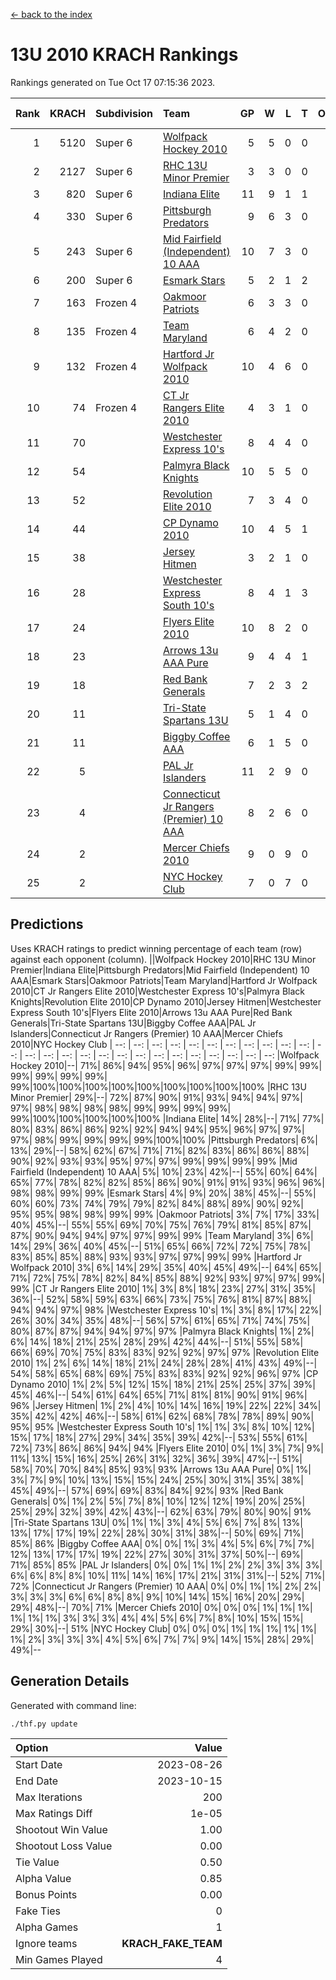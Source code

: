 [<- back to the index](readme.md)
# 13U 2010 KRACH Rankings
Rankings generated on Tue Oct 17 07:15:36 2023.

Rank|KRACH|Subdivision|Team|GP|W|L|T|OTW|OTL|SoS|Exp Wins|Win Diff
---:|---:|:---|:---|---:|---:|---:|---:|---:|---:|---:|---:|---:
1|5120|Super 6|[Wolfpack Hockey 2010](https://gamesheetstats.com/seasons/3664/teams/140960/schedule)|5|5|0|0|0|0|134|5.8|-0.0
2|2127|Super 6|[RHC 13U Minor Premier](https://gamesheetstats.com/seasons/3664/teams/140959/schedule)|3|3|0|0|1|0|84|3.8|-0.0
3|820|Super 6|[Indiana Elite](https://gamesheetstats.com/seasons/3664/teams/144350/schedule)|11|9|1|1|0|0|148|10.4|0.0
4|330|Super 6|[Pittsburgh Predators](https://gamesheetstats.com/seasons/3664/teams/140974/schedule)|9|6|3|0|0|0|292|6.9|0.0
5|243|Super 6|[Mid Fairfield (Independent) 10 AAA](https://gamesheetstats.com/seasons/3664/teams/140956/schedule)|10|7|3|0|1|0|967|7.8|-0.0
6|200|Super 6|[Esmark Stars](https://gamesheetstats.com/seasons/3664/teams/140972/schedule)|5|2|1|2|0|0|295|3.9|0.0
7|163|Frozen 4|[Oakmoor Patriots](https://gamesheetstats.com/seasons/3664/teams/162748/schedule)|6|3|3|0|0|0|332|3.9|0.0
8|135|Frozen 4|[Team Maryland](https://gamesheetstats.com/seasons/3664/teams/140976/schedule)|6|4|2|0|1|0|69|4.8|-0.0
9|132|Frozen 4|[Hartford Jr Wolfpack 2010](https://gamesheetstats.com/seasons/3664/teams/140957/schedule)|10|4|6|0|0|2|1375|4.8|-0.0
10|74|Frozen 4|[CT Jr Rangers Elite 2010](https://gamesheetstats.com/seasons/3664/teams/140955/schedule)|4|3|1|0|0|0|27|3.9|0.0
11|70||[Westchester Express 10's](https://gamesheetstats.com/seasons/3664/teams/140967/schedule)|8|4|4|0|0|0|316|4.8|-0.0
12|54||[Palmyra Black Knights](https://gamesheetstats.com/seasons/3664/teams/140973/schedule)|10|5|5|0|0|0|73|5.9|0.0
13|52||[Revolution Elite 2010](https://gamesheetstats.com/seasons/3664/teams/140975/schedule)|7|3|4|0|0|0|740|3.9|0.0
14|44||[CP Dynamo 2010](https://gamesheetstats.com/seasons/3664/teams/140968/schedule)|10|4|5|1|0|1|104|5.4|0.0
15|38||[Jersey Hitmen](https://gamesheetstats.com/seasons/3664/teams/140961/schedule)|3|2|1|0|0|0|53|2.9|0.0
16|28||[Westchester Express South 10's](https://gamesheetstats.com/seasons/3664/teams/140971/schedule)|8|4|1|3|0|0|35|6.4|0.0
17|24||[Flyers Elite 2010](https://gamesheetstats.com/seasons/3664/teams/140963/schedule)|10|8|2|0|0|0|9|8.9|0.0
18|23||[Arrows 13u AAA Pure](https://gamesheetstats.com/seasons/3664/teams/140965/schedule)|9|4|4|1|0|0|35|5.4|0.0
19|18||[Red Bank Generals](https://gamesheetstats.com/seasons/3664/teams/140962/schedule)|7|2|3|2|0|1|73|3.9|0.0
20|11||[Tri-State Spartans 13U](https://gamesheetstats.com/seasons/3664/teams/144349/schedule)|5|1|4|0|1|0|223|1.9|0.0
21|11||[Biggby Coffee AAA](https://gamesheetstats.com/seasons/3664/teams/144347/schedule)|6|1|5|0|0|1|308|1.9|0.0
22|5||[PAL Jr Islanders](https://gamesheetstats.com/seasons/3664/teams/140969/schedule)|11|2|9|0|0|0|25|2.9|0.0
23|4||[Connecticut Jr Rangers (Premier) 10 AAA](https://gamesheetstats.com/seasons/3664/teams/140958/schedule)|8|2|6|0|0|0|28|2.9|0.0
24|2||[Mercer Chiefs 2010](https://gamesheetstats.com/seasons/3664/teams/140964/schedule)|9|0|9|0|0|0|35|0.9|0.0
25|2||[NYC Hockey Club](https://gamesheetstats.com/seasons/3664/teams/140966/schedule)|7|0|7|0|0|0|81|0.9|0.0

## Predictions
Uses KRACH ratings to predict winning percentage of each team (row) against each opponent (column).
||Wolfpack Hockey 2010|RHC 13U Minor Premier|Indiana Elite|Pittsburgh Predators|Mid Fairfield (Independent) 10 AAA|Esmark Stars|Oakmoor Patriots|Team Maryland|Hartford Jr Wolfpack 2010|CT Jr Rangers Elite 2010|Westchester Express 10's|Palmyra Black Knights|Revolution Elite 2010|CP Dynamo 2010|Jersey Hitmen|Westchester Express South 10's|Flyers Elite 2010|Arrows 13u AAA Pure|Red Bank Generals|Tri-State Spartans 13U|Biggby Coffee AAA|PAL Jr Islanders|Connecticut Jr Rangers (Premier) 10 AAA|Mercer Chiefs 2010|NYC Hockey Club
| --: | --: | --: | --: | --: | --: | --: | --: | --: | --: | --: | --: | --: | --: | --: | --: | --: | --: | --: | --: | --: | --: | --: | --: | --: | --: 
|Wolfpack Hockey 2010|--| 71%| 86%| 94%| 95%| 96%| 97%| 97%| 97%| 99%| 99%| 99%| 99%| 99%| 99%| 99%|100%|100%|100%|100%|100%|100%|100%|100%|100%
|RHC 13U Minor Premier| 29%|--| 72%| 87%| 90%| 91%| 93%| 94%| 94%| 97%| 97%| 98%| 98%| 98%| 98%| 99%| 99%| 99%| 99%| 99%|100%|100%|100%|100%|100%
|Indiana Elite| 14%| 28%|--| 71%| 77%| 80%| 83%| 86%| 86%| 92%| 92%| 94%| 94%| 95%| 96%| 97%| 97%| 97%| 98%| 99%| 99%| 99%| 99%|100%|100%
|Pittsburgh Predators|  6%| 13%| 29%|--| 58%| 62%| 67%| 71%| 71%| 82%| 83%| 86%| 86%| 88%| 90%| 92%| 93%| 93%| 95%| 97%| 97%| 99%| 99%| 99%| 99%
|Mid Fairfield (Independent) 10 AAA|  5%| 10%| 23%| 42%|--| 55%| 60%| 64%| 65%| 77%| 78%| 82%| 82%| 85%| 86%| 90%| 91%| 91%| 93%| 96%| 96%| 98%| 98%| 99%| 99%
|Esmark Stars|  4%|  9%| 20%| 38%| 45%|--| 55%| 60%| 60%| 73%| 74%| 79%| 79%| 82%| 84%| 88%| 89%| 90%| 92%| 95%| 95%| 98%| 98%| 99%| 99%
|Oakmoor Patriots|  3%|  7%| 17%| 33%| 40%| 45%|--| 55%| 55%| 69%| 70%| 75%| 76%| 79%| 81%| 85%| 87%| 87%| 90%| 94%| 94%| 97%| 97%| 99%| 99%
|Team Maryland|  3%|  6%| 14%| 29%| 36%| 40%| 45%|--| 51%| 65%| 66%| 72%| 72%| 75%| 78%| 83%| 85%| 85%| 88%| 93%| 93%| 97%| 97%| 99%| 99%
|Hartford Jr Wolfpack 2010|  3%|  6%| 14%| 29%| 35%| 40%| 45%| 49%|--| 64%| 65%| 71%| 72%| 75%| 78%| 82%| 84%| 85%| 88%| 92%| 93%| 97%| 97%| 99%| 99%
|CT Jr Rangers Elite 2010|  1%|  3%|  8%| 18%| 23%| 27%| 31%| 35%| 36%|--| 52%| 58%| 59%| 63%| 66%| 73%| 75%| 76%| 81%| 87%| 88%| 94%| 94%| 97%| 98%
|Westchester Express 10's|  1%|  3%|  8%| 17%| 22%| 26%| 30%| 34%| 35%| 48%|--| 56%| 57%| 61%| 65%| 71%| 74%| 75%| 80%| 87%| 87%| 94%| 94%| 97%| 97%
|Palmyra Black Knights|  1%|  2%|  6%| 14%| 18%| 21%| 25%| 28%| 29%| 42%| 44%|--| 51%| 55%| 58%| 66%| 69%| 70%| 75%| 83%| 83%| 92%| 92%| 97%| 97%
|Revolution Elite 2010|  1%|  2%|  6%| 14%| 18%| 21%| 24%| 28%| 28%| 41%| 43%| 49%|--| 54%| 58%| 65%| 68%| 69%| 75%| 83%| 83%| 92%| 92%| 96%| 97%
|CP Dynamo 2010|  1%|  2%|  5%| 12%| 15%| 18%| 21%| 25%| 25%| 37%| 39%| 45%| 46%|--| 54%| 61%| 64%| 65%| 71%| 81%| 81%| 90%| 91%| 96%| 96%
|Jersey Hitmen|  1%|  2%|  4%| 10%| 14%| 16%| 19%| 22%| 22%| 34%| 35%| 42%| 42%| 46%|--| 58%| 61%| 62%| 68%| 78%| 78%| 89%| 90%| 95%| 95%
|Westchester Express South 10's|  1%|  1%|  3%|  8%| 10%| 12%| 15%| 17%| 18%| 27%| 29%| 34%| 35%| 39%| 42%|--| 53%| 55%| 61%| 72%| 73%| 86%| 86%| 94%| 94%
|Flyers Elite 2010|  0%|  1%|  3%|  7%|  9%| 11%| 13%| 15%| 16%| 25%| 26%| 31%| 32%| 36%| 39%| 47%|--| 51%| 58%| 70%| 70%| 84%| 85%| 93%| 93%
|Arrows 13u AAA Pure|  0%|  1%|  3%|  7%|  9%| 10%| 13%| 15%| 15%| 24%| 25%| 30%| 31%| 35%| 38%| 45%| 49%|--| 57%| 69%| 69%| 83%| 84%| 92%| 93%
|Red Bank Generals|  0%|  1%|  2%|  5%|  7%|  8%| 10%| 12%| 12%| 19%| 20%| 25%| 25%| 29%| 32%| 39%| 42%| 43%|--| 62%| 63%| 79%| 80%| 90%| 91%
|Tri-State Spartans 13U|  0%|  1%|  1%|  3%|  4%|  5%|  6%|  7%|  8%| 13%| 13%| 17%| 17%| 19%| 22%| 28%| 30%| 31%| 38%|--| 50%| 69%| 71%| 85%| 86%
|Biggby Coffee AAA|  0%|  0%|  1%|  3%|  4%|  5%|  6%|  7%|  7%| 12%| 13%| 17%| 17%| 19%| 22%| 27%| 30%| 31%| 37%| 50%|--| 69%| 71%| 85%| 85%
|PAL Jr Islanders|  0%|  0%|  1%|  1%|  2%|  2%|  3%|  3%|  3%|  6%|  6%|  8%|  8%| 10%| 11%| 14%| 16%| 17%| 21%| 31%| 31%|--| 52%| 71%| 72%
|Connecticut Jr Rangers (Premier) 10 AAA|  0%|  0%|  1%|  1%|  2%|  2%|  3%|  3%|  3%|  6%|  6%|  8%|  8%|  9%| 10%| 14%| 15%| 16%| 20%| 29%| 29%| 48%|--| 70%| 71%
|Mercer Chiefs 2010|  0%|  0%|  0%|  1%|  1%|  1%|  1%|  1%|  1%|  3%|  3%|  3%|  4%|  4%|  5%|  6%|  7%|  8%| 10%| 15%| 15%| 29%| 30%|--| 51%
|NYC Hockey Club|  0%|  0%|  0%|  1%|  1%|  1%|  1%|  1%|  1%|  2%|  3%|  3%|  3%|  4%|  5%|  6%|  7%|  7%|  9%| 14%| 15%| 28%| 29%| 49%|--

## Generation Details

Generated with command line:
```
./thf.py update
```

| Option | Value |
| :----- | ----: |
| Start Date | 2023-08-26 |
| End Date | 2023-10-15 |
| Max Iterations | 200 |
| Max Ratings Diff | 1e-05 |
| Shootout Win Value | 1.00 |
| Shootout Loss Value | 0.00 |
| Tie Value | 0.50 |
| Alpha Value | 0.85 |
| Bonus Points | 0.00 |
| Fake Ties | 0 |
| Alpha Games | 1 |
| Ignore teams | __KRACH_FAKE_TEAM__ |
| Min Games Played | 4 |

